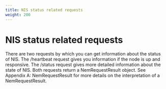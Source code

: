 ```yaml
---
title: NIS status related requests
weight: 200
---
```


 
# NIS status related requests 
There are two requests by which you can get information about the status of NIS. The /heartbeat request gives you information if the node is up and responsive. The /status request gives more detailed information about the state of NIS. Both requests return a NemRequestResult object. See Appendix A: NemRequestResult for more details on the interpretation of a NemRequestResult. 

 
